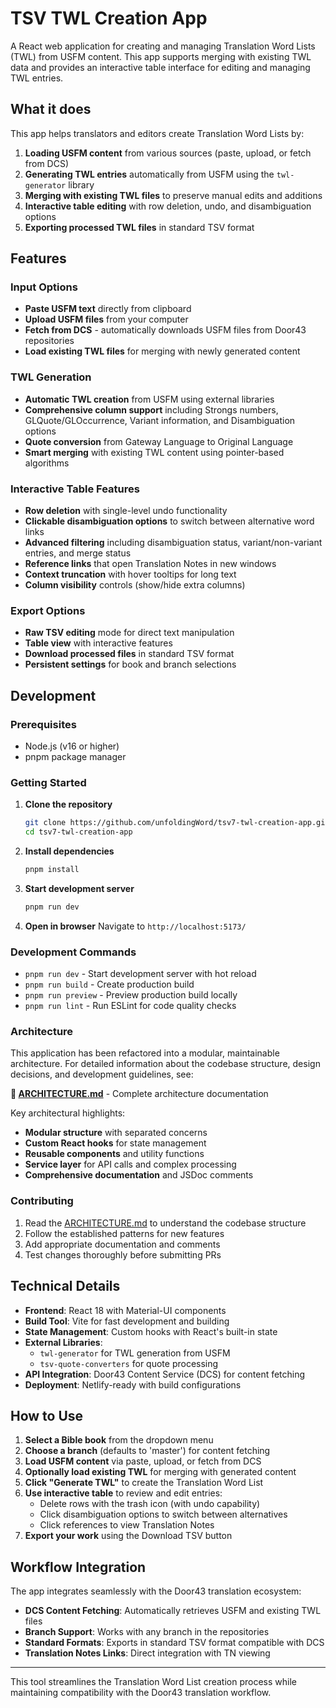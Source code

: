 # TSV TWL Creation App

A React web application for creating and managing Translation Word Lists (TWL) from USFM content. This app supports merging with existing TWL data and provides an interactive table interface for editing and managing TWL entries.

## What it does

This app helps translators and editors create Translation Word Lists by:

1. **Loading USFM content** from various sources (paste, upload, or fetch from DCS)
2. **Generating TWL entries** automatically from USFM using the `twl-generator` library
3. **Merging with existing TWL files** to preserve manual edits and additions
4. **Interactive table editing** with row deletion, undo, and disambiguation options
5. **Exporting processed TWL files** in standard TSV format

## Features

### Input Options

- **Paste USFM text** directly from clipboard
- **Upload USFM files** from your computer
- **Fetch from DCS** - automatically downloads USFM files from Door43 repositories
- **Load existing TWL files** for merging with newly generated content

### TWL Generation

- **Automatic TWL creation** from USFM using external libraries
- **Comprehensive column support** including Strongs numbers, GLQuote/GLOccurrence, Variant information, and Disambiguation options
- **Quote conversion** from Gateway Language to Original Language
- **Smart merging** with existing TWL content using pointer-based algorithms

### Interactive Table Features

- **Row deletion** with single-level undo functionality
- **Clickable disambiguation options** to switch between alternative word links
- **Advanced filtering** including disambiguation status, variant/non-variant entries, and merge status
- **Reference links** that open Translation Notes in new windows
- **Context truncation** with hover tooltips for long text
- **Column visibility** controls (show/hide extra columns)

### Export Options

- **Raw TSV editing** mode for direct text manipulation
- **Table view** with interactive features
- **Download processed files** in standard TSV format
- **Persistent settings** for book and branch selections

## Development

### Prerequisites

- Node.js (v16 or higher)
- pnpm package manager

### Getting Started

1. **Clone the repository**

   ```bash
   git clone https://github.com/unfoldingWord/tsv7-twl-creation-app.git
   cd tsv7-twl-creation-app
   ```

2. **Install dependencies**

   ```bash
   pnpm install
   ```

3. **Start development server**

   ```bash
   pnpm run dev
   ```

4. **Open in browser**
   Navigate to `http://localhost:5173/`

### Development Commands

- `pnpm run dev` - Start development server with hot reload
- `pnpm run build` - Create production build
- `pnpm run preview` - Preview production build locally
- `pnpm run lint` - Run ESLint for code quality checks

### Architecture

This application has been refactored into a modular, maintainable architecture. For detailed information about the codebase structure, design decisions, and development guidelines, see:

**📖 [ARCHITECTURE.md](./ARCHITECTURE.md)** - Complete architecture documentation

Key architectural highlights:

- **Modular structure** with separated concerns
- **Custom React hooks** for state management
- **Reusable components** and utility functions
- **Service layer** for API calls and complex processing
- **Comprehensive documentation** and JSDoc comments

### Contributing

1. Read the [ARCHITECTURE.md](./ARCHITECTURE.md) to understand the codebase structure
2. Follow the established patterns for new features
3. Add appropriate documentation and comments
4. Test changes thoroughly before submitting PRs

## Technical Details

- **Frontend**: React 18 with Material-UI components
- **Build Tool**: Vite for fast development and building
- **State Management**: Custom hooks with React's built-in state
- **External Libraries**:
  - `twl-generator` for TWL generation from USFM
  - `tsv-quote-converters` for quote processing
- **API Integration**: Door43 Content Service (DCS) for content fetching
- **Deployment**: Netlify-ready with build configurations

## How to Use

1. **Select a Bible book** from the dropdown menu
2. **Choose a branch** (defaults to 'master') for content fetching
3. **Load USFM content** via paste, upload, or fetch from DCS
4. **Optionally load existing TWL** for merging with generated content
5. **Click "Generate TWL"** to create the Translation Word List
6. **Use interactive table** to review and edit entries:
   - Delete rows with the trash icon (with undo capability)
   - Click disambiguation options to switch between alternatives
   - Click references to view Translation Notes
7. **Export your work** using the Download TSV button

## Workflow Integration

The app integrates seamlessly with the Door43 translation ecosystem:

- **DCS Content Fetching**: Automatically retrieves USFM and existing TWL files
- **Branch Support**: Works with any branch in the repositories
- **Standard Formats**: Exports in standard TSV format compatible with DCS
- **Translation Notes Links**: Direct integration with TN viewing

---

This tool streamlines the Translation Word List creation process while maintaining compatibility with the Door43 translation workflow.

